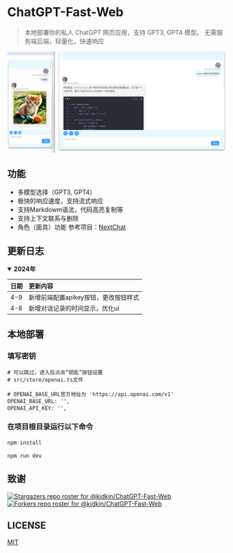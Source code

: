 # ChatGPT-Fast-Web

> 本地部署你的私人 ChatGPT 网页应用，支持 GPT3, GPT4 模型。
> 无需服务端后端，轻量化，快速响应

![demo](./demo.png)

## 功能

- 多模型选择（GPT3, GPT4）
- 极快的响应速度，支持流式响应
- 支持Markdowm语法，代码高亮复制等
- 支持上下文联系与删除
- 角色（面具）功能 参考项目：[NextChat](https://github.com/ChatGPTNextWeb/ChatGPT-Next-Web)

## 更新日志

<details open>
<summary><b>2024年</b></summary>
	
日期   |  更新内容
------- | :-------
4-9  | 新增前端配置apikey按钮，更改按钮样式
4-8  | 新增对话记录的时间显示，优化ui
</details>

## 本地部署

### 填写密钥

```
# 可以跳过，进入后点击“钥匙”按钮设置
# src/store/openai.ts文件

# OPENAI_BASE_URL官方地址为 'https://api.openai.com/v1'
OPENAI_BASE_URL: '',
OPENAI_API_KEY: '',
```

### 在项目根目录运行以下命令

```shell
npm install
```

```shell
npm run dev
```

## 致谢

[![Stargazers repo roster for @kidkin/ChatGPT-Fast-Web](https://reporoster.com/stars/notext/kidkin/ChatGPT-Fast-Web)](https://github.com/kidkin/ChatGPT-Fast-Web/stargazers)
[![Forkers repo roster for @kidkin/ChatGPT-Fast-Web](https://reporoster.com/forks/notext/kidkin/ChatGPT-Fast-Web)](https://github.com/kidkin/ChatGPT-Fast-Web/network/members)

## LICENSE

[MIT](https://opensource.org/license/mit/)
